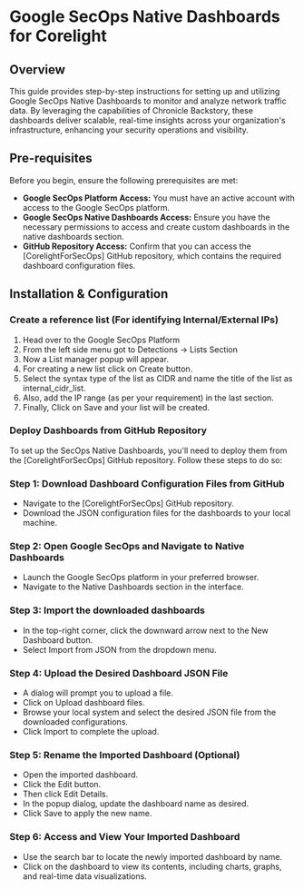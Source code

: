 # Google SecOps Native Dashboards for Corelight

## Overview

This guide provides step-by-step instructions for setting up and utilizing Google SecOps Native Dashboards to monitor and analyze network traffic data. By leveraging the capabilities of Chronicle Backstory, these dashboards deliver scalable, real-time insights across your organization's infrastructure, enhancing your security operations and visibility.

## Pre-requisites

Before you begin, ensure the following prerequisites are met:

- **Google SecOps Platform Access:** You must have an active account with access to the Google SecOps platform.
- **Google SecOps Native Dashboards Access:** Ensure you have the necessary permissions to access and create custom dashboards in the native dashboards section.
- **GitHub Repository Access:** Confirm that you can access the [CorelightForSecOps] GitHub repository, which contains the required dashboard configuration files.

## Installation & Configuration

### Create a reference list (For identifying Internal/External IPs)

1. Head over to the Google SecOps Platform
2. From the left side menu got to Detections -> Lists Section
3. Now a List manager popup will appear.
4. For creating a new list click on Create button.
5. Select the syntax type of the list as CIDR and name the title of the list as internal_cidr_list.
6. Also, add the IP range (as per your requirement) in the last section.
7. Finally, Click on Save and your list will be created.


### Deploy Dashboards from GitHub Repository

To set up the SecOps Native Dashboards, you'll need to deploy them from the [CorelightForSecOps] GitHub repository. Follow these steps to do so:

### Step 1: Download Dashboard Configuration Files from GitHub

- Navigate to the [CorelightForSecOps] GitHub repository.
- Download the JSON configuration files for the dashboards to your local machine.

### Step 2: Open Google SecOps and Navigate to Native Dashboards

- Launch the Google SecOps platform in your preferred browser.
- Navigate to the Native Dashboards section in the interface.

### Step 3: Import the downloaded dashboards

- In the top-right corner, click the downward arrow next to the New Dashboard button.
- Select Import from JSON from the dropdown menu.

### Step 4: Upload the Desired Dashboard JSON File

- A dialog will prompt you to upload a file.
- Click on Upload dashboard files.
- Browse your local system and select the desired JSON file from the downloaded configurations.
- Click Import to complete the upload.

### Step 5: Rename the Imported Dashboard (Optional)

- Open the imported dashboard.
- Click the Edit button.
- Then click Edit Details.
- In the popup dialog, update the dashboard name as desired.
- Click Save to apply the new name.

### Step 6: Access and View Your Imported Dashboard

- Use the search bar to locate the newly imported dashboard by name.
- Click on the dashboard to view its contents, including charts, graphs, and real-time data visualizations.


